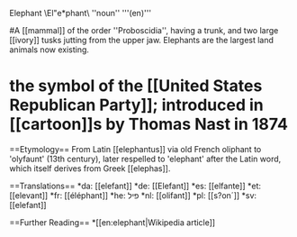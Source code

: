 Elephant \El"e*phant\ ''noun'' '''(en)'''

#A [[mammal]] of the order ''Proboscidia'', having a trunk, and two large [[ivory]] tusks jutting from the upper jaw.  Elephants are the largest land animals now existing.
# the symbol of the [[United States Republican Party]]; introduced in [[cartoon]]s by Thomas Nast in 1874

==Etymology==
From Latin [[elephantus]] via old French oliphant to 'olyfaunt' (13th century), later respelled to 'elephant' after the Latin word, which itself derives from Greek [[elephas]].

==Translations==
*da: [[elefant]]
*de: [[Elefant]]
*es: [[elfante]]
*et: [[elevant]]
*fr: [[éléphant]]
*he: פיל
*nl: [[olifant]]
*pl: [[s?on´]] 
*sv: [[elefant]]

==Further Reading==
*[[en:elephant|Wikipedia article]]